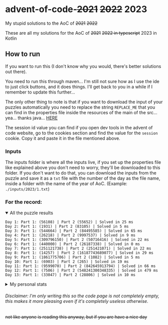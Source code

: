 # advent-of-code-~~2021~~ ~~2022~~ 2023

My stupid solutions to the AoC of ~~2021~~ ~~2022~~

These are all my solutions for the AoC of ~~2021~~ ~~2022 in typescript~~ 2023 in Kotlin

## How to run

If you want to run this (I don't know why you would, there's better solutions out there).

You need to run this through maven... I'm still not sure how as I use the ide to just click buttons, and it does things.
I'll get back to you in a while if I remember to update this further...

The only other thing to note is that if you want to download the input of your puzzles automatically you need to replace
the string `REPLACE_ME` that you can find in the properties file inside the resources of the main of the src... yea...
thanks java... [HERE](./src/main/resources/application.properties)

The session id value you can find if you open dev tools in the advent of code website, go to the cookies section and
find the value for the `session` cookie. Copy it and paste it in the file mentioned above.

### Inputs

The inputs folder is where all the inputs live, if you set up the properties file like explained above you don't need to
worry, they'll be downloaded to this folder. If you don't want to do that, you can download the inputs from the puzzle
and save it as a `txt` file with the number of the day as the file name, inside a folder with the name of the year of
AoC. (Example: `./inputs/2023/1.txt`)

### For the record:

<details open>
  <summary>All the puzzle results</summary>
  <p>

```
Day 1: Part 1: (56108) | Part 2 (55652) | Solved in 25 ms
Day 2: Part 1: (1931) | Part 2 (83105) | Solved in 5 ms
Day 3: Part 1: (544664) | Part 2 (84495585) | Solved in 65 ms
Day 4: Part 1: (26218) | Part 2 (9997537) | Solved in 9 ms
Day 5: Part 1: (309796150) | Part 2 (50716416) | Solved in 22 ms
Day 6: Part 1: (440000) | Part 2 (26187338) | Solved in 0 ms
Day 7: Part 1: (251121738) | Part 2 (251421071) | Solved in 22 ms
Day 8: Part 1: (14257) | Part 2 (16187743689077) | Solved in 29 ms
Day 9: Part 1: (1861775706) | Part 2 (1082) | Solved in 5 ms
Day 10: Part 1: (6903) | Part 2 (265) | Solved in 19 ms
Day 11: Part 1: (9599070) | Part 2 (842645913794) | Solved in 66 ms
Day 12: Part 1: (7506) | Part 2 (548241300348335) | Solved in 479 ms
Day 13: Part 1: (33047) | Part 2 (28806) | Solved in 10 ms
```

  </p>
</details>

<details>
  <summary>My personal stats</summary>
  <p>
```
      --------Part 1--------   --------Part 2---------
Day       Time   Rank  Score       Time    Rank  Score
 11   06:59:18  21598      0   07:31:53   20183      0
 10   10:47:22  28185      0   13:10:08   17719      0
  9   10:44:32  35893      0   10:56:10   35092      0
  8   10:19:26  42394      0   14:24:27   36399      0
  7   10:56:48  37950      0   12:40:26   34900      0
  6   10:01:39  46013      0   10:11:14   44800      0
  5   08:59:52  37254      0   10:13:19   19863      0
  4   06:29:57  44674      0   07:21:32   36981      0
  3   09:47:32  44525      0   09:55:36   35569      0
  2   11:27:54  65859      0   11:35:43   61958      0
  1   09:48:11  77728      0       >24h  119217      0
```

git remote add origin git@github.com:Kimossab/advent-of-code-2023.git
git branch -M main
git push -u origin main
  </p>
</details>

###### Disclaimer: I'm only writing this so the code page is not completely empty, this makes it more pleasing even if it's completely useless otherwise.

~~not like anyone is reading this anyway, but if you are have a nice day~~
